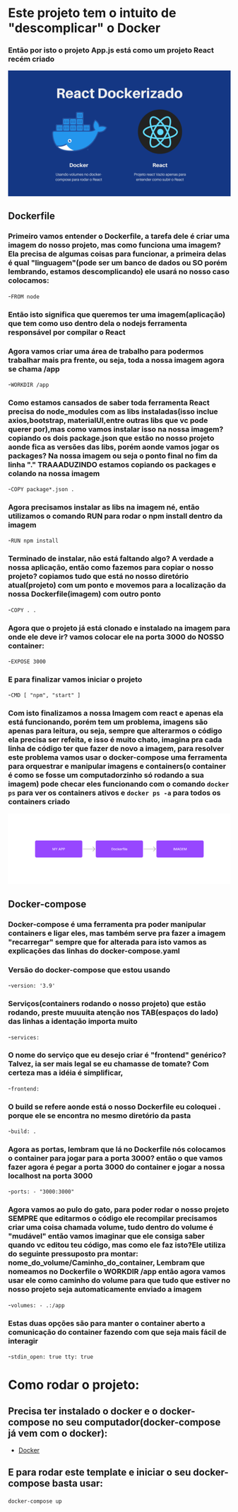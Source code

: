# Este projeto tem o intuito de "descomplicar" o Docker

### Então por isto o projeto App.js está como um projeto React recém criado

<img src="./images-readme/react-dockerizado.png">

## Dockerfile

### Primeiro vamos entender o Dockerfile, a tarefa dele é criar uma imagem do nosso projeto, mas como funciona uma imagem? Ela precisa de algumas coisas para funcionar, a primeira delas é qual "linguagem"(pode ser um banco de dados ou SO porém lembrando, estamos descomplicando) ele usará no nosso caso colocamos:

-```FROM node```

### Então isto significa que queremos ter uma imagem(aplicação) que tem como uso dentro dela o nodejs ferramenta responsável por compilar o React

### Agora vamos criar uma área de trabalho para podermos trabalhar mais pra frente, ou seja, toda a nossa imagem agora se chama /app

-```WORKDIR /app```


### Como estamos cansados de saber toda ferramenta React precisa do node_modules com as libs instaladas(isso inclue axios,bootstrap, materialUI,entre outras libs que vc pode querer por),mas como vamos instalar isso na nossa imagem? copiando os dois package.json que estão no nosso projeto aonde fica as versões das libs, porém aonde vamos jogar os packages? Na nossa imagem ou seja o ponto final no fim da linha "." TRAAADUZINDO estamos copiando os packages e colando na nossa imagem

-```COPY package*.json .```

### Agora precisamos instalar as libs na imagem né, então utilizamos o comando RUN para rodar o npm install dentro da imagem

-```RUN npm install```

### Terminado de instalar, não está faltando algo? A verdade a nossa aplicação, então como fazemos para copiar o nosso projeto? copiamos tudo que está no nosso diretório atual(projeto) com um ponto e movemos para a localização da nossa Dockerfile(imagem) com outro ponto

-```COPY . . ```

### Agora que o projeto já está clonado e instalado na imagem para onde ele deve ir? vamos colocar ele na porta 3000 do NOSSO container:

-```EXPOSE 3000```

### E para finalizar vamos iniciar o projeto

-```CMD [ "npm", "start" ]```

### Com isto finalizamos a nossa Imagem com react e apenas ela está funcionando, porém tem um problema, imagens são apenas para leitura, ou seja, sempre que alterarmos o código ela precisa ser refeita, e isso é muito chato, imagina pra cada linha de código ter que fazer de novo a imagem, para resolver este problema vamos usar o docker-compose uma ferramenta para orquestrar e manipular imagens e containers(o container é como se fosse um computadorzinho só rodando a sua imagem) pode checar eles funcionando com o comando ```docker ps``` para ver os containers ativos e ```docker ps -a``` para todos os containers criado

<img src="./images-readme/Dockerfile-o-que-faz.png">

## Docker-compose

### Docker-compose é uma ferramenta pra poder manipular containers e ligar eles, mas também serve pra fazer a imagem "recarregar" sempre que for alterada para isto vamos as explicações das linhas do docker-compose.yaml


### Versão do docker-compose que estou usando

-```version: '3.9'```

### Serviços(containers rodando o nosso projeto) que estão rodando, preste muuuita atenção nos TAB(espaços do lado) das linhas a identação importa muito

-```services:```

### O nome do serviço que eu desejo criar é "frontend" genérico? Talvez, ia ser mais legal se eu chamasse de tomate? Com certeza mas a idéia é simplificar, 

-```frontend:```

### O build se refere aonde está o nosso Dockerfile eu coloquei . porque ele se encontra no mesmo diretório da pasta

-```build: .```

### Agora as portas, lembram que lá no Dockerfile nós colocamos o container para jogar para a porta 3000? então o que vamos fazer agora é pegar a porta 3000 do container e jogar a nossa localhost na porta 3000

-```ports:
      - "3000:3000"```


### Agora vamos ao pulo do gato, para poder rodar o nosso projeto SEMPRE que editarmos o código ele recompilar precisamos criar uma coisa chamada volume, tudo dentro do volume é "mudável" então vamos imaginar que ele consiga saber quando vc editou teu código, mas como ele faz isto?Ele utiliza do seguinte pressuposto pra montar: nome_do_volume/Caminho_do_container, Lembram que nomeamos no Dockerfile o WORKDIR /app então agora vamos usar ele como caminho do volume para que tudo que estiver no nosso projeto seja automaticamente enviado a imagem

-```volumes:
      - .:/app```

### Estas duas opções são para manter o container aberto a comunicação do container fazendo com que seja mais fácil de interagir

-```stdin_open: true
    tty: true```

# Como rodar o projeto:

## Precisa ter instalado o docker e o docker-compose no seu computador(docker-compose já vem com o docker):

- <a href="https://docs.docker.com/engine/install/" __blank> Docker </a>

## E para rodar este template e iniciar o seu docker-compose basta usar:

```docker-compose up```
